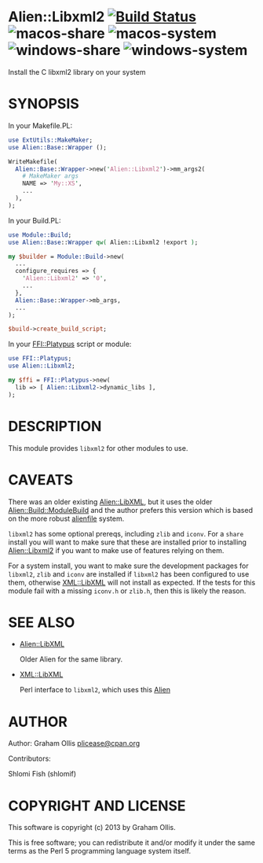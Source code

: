 # Alien::Libxml2 [![Build Status](https://travis-ci.org/PerlAlien/Alien-Libxml2.svg)](http://travis-ci.org/PerlAlien/Alien-Libxml2) ![macos-share](https://github.com/PerlAlien/Alien-Libxml2/workflows/macos-share/badge.svg) ![macos-system](https://github.com/PerlAlien/Alien-Libxml2/workflows/macos-system/badge.svg) ![windows-share](https://github.com/PerlAlien/Alien-Libxml2/workflows/windows-share/badge.svg) ![windows-system](https://github.com/PerlAlien/Alien-Libxml2/workflows/windows-system/badge.svg)

Install the C libxml2 library on your system

# SYNOPSIS

In your Makefile.PL:

```perl
use ExtUtils::MakeMaker;
use Alien::Base::Wrapper ();

WriteMakefile(
  Alien::Base::Wrapper->new('Alien::Libxml2')->mm_args2(
    # MakeMaker args
    NAME => 'My::XS',
    ...
  ),
);
```

In your Build.PL:

```perl
use Module::Build;
use Alien::Base::Wrapper qw( Alien::Libxml2 !export );

my $builder = Module::Build->new(
  ...
  configure_requires => {
    'Alien::Libxml2' => '0',
    ...
  },
  Alien::Base::Wrapper->mb_args,
  ...
);

$build->create_build_script;
```

In your [FFI::Platypus](https://metacpan.org/pod/FFI::Platypus) script or module:

```perl
use FFI::Platypus;
use Alien::Libxml2;

my $ffi = FFI::Platypus->new(
  lib => [ Alien::Libxml2->dynamic_libs ],
);
```

# DESCRIPTION

This module provides `libxml2` for other modules to use.

# CAVEATS

There was an older existing [Alien::LibXML](https://metacpan.org/pod/Alien::LibXML), but it uses the older
[Alien::Build::ModuleBuild](https://metacpan.org/pod/Alien::Build::ModuleBuild) and the author prefers this version which
is based on the more robust [alienfile](https://metacpan.org/pod/alienfile) system.

`libxml2` has some optional prereqs, including `zlib` and `iconv`.
For a `share` install you will want to make sure that these are installed
prior to installing [Alien::Libxml2](https://metacpan.org/pod/Alien::Libxml2) if you want to make use of features
relying on them.

For a system install, you want to make sure the development packages for
`libxml2`, `zlib` and `iconv` are installed if `libxml2` has been
configured to use them, otherwise [XML::LibXML](https://metacpan.org/pod/XML::LibXML) will not install as
expected.  If the tests for this module fail with a missing `iconv.h`
or `zlib.h`, then this is likely the reason.

# SEE ALSO

- [Alien::LibXML](https://metacpan.org/pod/Alien::LibXML)

    Older Alien for the same library.

- [XML::LibXML](https://metacpan.org/pod/XML::LibXML)

    Perl interface to `libxml2`, which uses this [Alien](https://metacpan.org/pod/Alien)

# AUTHOR

Author: Graham Ollis <plicease@cpan.org>

Contributors:

Shlomi Fish (shlomif)

# COPYRIGHT AND LICENSE

This software is copyright (c) 2013 by Graham Ollis.

This is free software; you can redistribute it and/or modify it under
the same terms as the Perl 5 programming language system itself.
